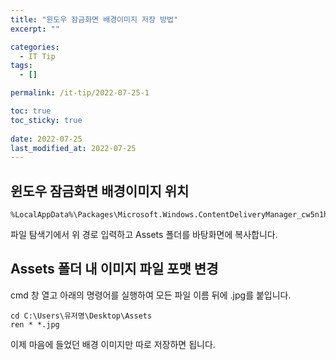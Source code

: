 ```yaml
---
title: "윈도우 잠금화면 배경이미지 저장 방법"
excerpt: ""

categories:
  - IT Tip
tags:
  - []

permalink: /it-tip/2022-07-25-1

toc: true
toc_sticky: true
 
date: 2022-07-25
last_modified_at: 2022-07-25
---
```


## 윈도우 잠금화면 배경이미지 위치
```
%LocalAppData%\Packages\Microsoft.Windows.ContentDeliveryManager_cw5n1h2txyewy\LocalState
```
파일 탐색기에서 위 경로 입력하고 Assets 폴더를 바탕화면에 복사합니다.

## Assets 폴더 내 이미지 파일 포맷 변경
cmd 창 열고 아래의 명령어를 실행하여 모든 파일 이름 뒤에 .jpg를 붙입니다.
```
cd C:\Users\유저명\Desktop\Assets
ren * *.jpg
```
이제 마음에 들었던 배경 이미지만 따로 저장하면 됩니다.